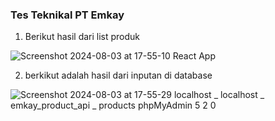 ### Tes Teknikal PT Emkay



1. Berikut hasil dari list produk

![Screenshot 2024-08-03 at 17-55-10 React App](https://github.com/user-attachments/assets/d783bd06-7aec-4b2d-9408-e95ce8e7e421)

2. berkikut adalah hasil dari inputan di database

![Screenshot 2024-08-03 at 17-55-29 localhost _ localhost _ emkay_product_api _ products phpMyAdmin 5 2 0](https://github.com/user-attachments/assets/b62419fc-c2e2-4359-9dc6-fc3f4ab0ed76)
